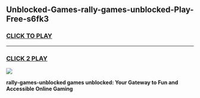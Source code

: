 
## Unblocked-Games-rally-games-unblocked-Play-Free-s6fk3
<h3>
<a href="https://premium76.site?title=rally-games-unblocked&ref=09A">CLICK TO PLAY</a></h3>
<hr>

<h3>
<a href="https://premium76.site?title=rally-games-unblocked&ref=09A">CLICK 2 PLAY</a>
  
</h3>

<a href="https://premium76.site?title=rally-games-unblocked&ref=09A"><img src="https://clearcache.store/games.png"></a>


**rally-games-unblocked games unblocked: Your Gateway to Fun and Accessible Online Gaming**
